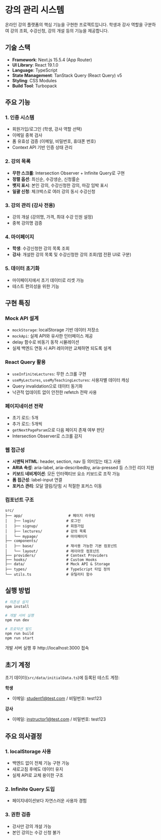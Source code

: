# 강의 관리 시스템

온라인 강의 플랫폼의 핵심 기능을 구현한 프로젝트입니다. 학생과 강사 역할을 구분하여 강의 조회, 수강신청, 강의 개설 등의 기능을 제공합니다.

## 기술 스택

- **Framework**: Next.js 15.5.4 (App Router)
- **UI Library**: React 19.1.0
- **Language**: TypeScript
- **State Management**: TanStack Query (React Query) v5
- **Styling**: CSS Modules
- **Build Tool**: Turbopack

## 주요 기능

### 1. 인증 시스템
- 회원가입/로그인 (학생, 강사 역할 선택)
- 이메일 중복 검사
- 폼 유효성 검증 (이메일, 비밀번호, 휴대폰 번호)
- Context API 기반 인증 상태 관리

### 2. 강의 목록
- **무한 스크롤**: Intersection Observer + Infinite Query로 구현
- **정렬 옵션**: 최신순, 수강생순, 신청률순
- **뱃지 표시**: 본인 강의, 수강신청한 강의, 마감 임박 표시
- **일괄 신청**: 체크박스로 여러 강의 동시 수강신청

### 3. 강의 관리 (강사 전용)
- 강의 개설 (강의명, 가격, 최대 수강 인원 설정)
- 중복 강의명 검증

### 4. 마이페이지
- **학생**: 수강신청한 강의 목록 조회
- **강사**: 개설한 강의 목록 및 수강신청한 강의 조회(탭 전환 UI로 구분)

### 5. 데이터 초기화
- 마이페이지에서 초기 데이터로 리셋 가능
- 테스트 편의성을 위한 기능

## 구현 특징

### Mock API 설계
- `mockStorage`: localStorage 기반 데이터 저장소
- `mockApi`: 실제 API와 유사한 인터페이스 제공
- delay 함수로 비동기 동작 시뮬레이션
- 실제 백엔드 연동 시 API 레이어만 교체하면 되도록 설계

### React Query 활용
- `useInfiniteLectures`: 무한 스크롤 구현
- `useMyLectures`, `useMyTeachingLectures`: 사용자별 데이터 캐싱
- Query invalidation으로 데이터 동기화
- 낙관적 업데이트 없이 안전한 refetch 전략 사용

### 페이지네이션 전략
- 초기 로드: 5개
- 추가 로드: 5개씩
- `getNextPageParam`으로 다음 페이지 존재 여부 판단
- Intersection Observer로 스크롤 감지

### 웹 접근성
- **시맨틱 HTML**: header, section, nav 등 의미있는 태그 사용
- **ARIA 속성**: aria-label, aria-describedby, aria-pressed 등 스크린 리더 지원
- **키보드 네비게이션**: 모든 인터랙티브 요소 키보드로 조작 가능
- **폼 접근성**: label-input 연결
- **포커스 관리**: 모달 열림/닫힘 시 적절한 포커스 이동

### 컴포넌트 구조
```
src/
├── app/                     # 페이지 라우팅
│   ├── login/              # 로그인
│   ├── signup/             # 회원가입
│   ├── lectures/           # 강의 목록
│   └── mypage/             # 마이페이지
├── components/
│   ├── base/               # 재사용 가능한 기본 컴포넌트
│   └── layout/             # 레이아웃 컴포넌트
├── providers/              # Context Providers
├── hooks/                  # Custom Hooks
├── data/                   # Mock API & Storage
├── types/                  # TypeScript 타입 정의
└── utils.ts                # 유틸리티 함수
```

## 실행 방법

```bash
# 의존성 설치
npm install

# 개발 서버 실행
npm run dev

# 프로덕션 빌드
npm run build
npm run start
```

개발 서버 실행 후 http://localhost:3000 접속

## 초기 계정

초기 데이터(`src/data/initialData.ts`)에 등록된 테스트 계정:

**학생**
- 이메일: student1@test.com / 비밀번호: test123

**강사**
- 이메일: instructor1@test.com / 비밀번호: test123

## 주요 의사결정

### 1. localStorage 사용
- 백엔드 없이 전체 기능 구현 가능
- 새로고침 후에도 데이터 유지
- 실제 API로 교체 용이한 구조

### 2. Infinite Query 도입
- 페이지네이션보다 자연스러운 사용자 경험

### 3. 권한 검증
- 강사만 강의 개설 가능
- 본인 강의는 수강 신청 불가

